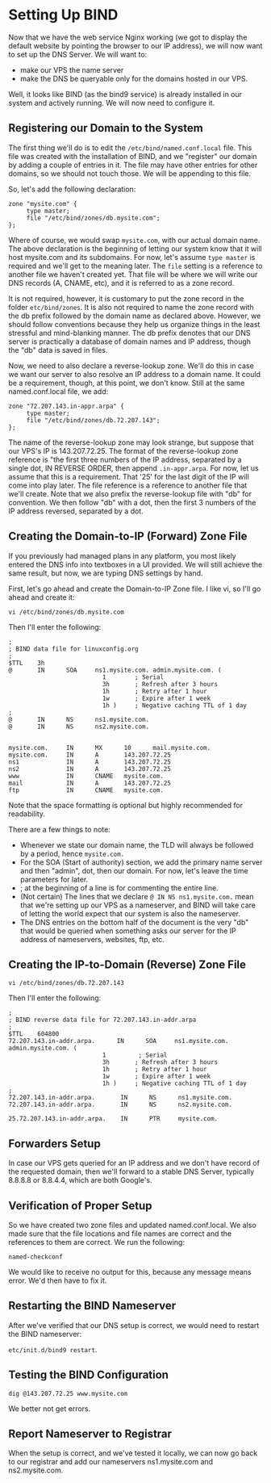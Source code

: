 # Setting Up BIND

Now that we have the web service Nginx working (we got to display the default website by pointing the browser to our IP address), we will now
want to set up the DNS Server. We will want to:

- make our VPS the name server
- make the DNS be queryable only for the domains hosted in our VPS.

Well, it looks like BIND (as the bind9 service) is already installed in our system and actively running. We will now need to configure it.

## Registering our Domain to the System

The first thing we'll do is to edit the `/etc/bind/named.conf.local` file. This file was created with the installation of BIND, and we
"register" our domain by adding a couple of entries in it. The file may have other entries for other domains, so we should not touch those.
We will be appending to this file.

So, let's add the following declaration:

```
zone "mysite.com" {
     type master;
     file "/etc/bind/zones/db.mysite.com";
};
```

Where of course, we would swap `mysite.com`, with our actual domain name. The above declaration is the beginning of letting our system know
that it will host mysite.com and its subdomains. For now, let's assume `type master` is required and we'll get to the meaning later. The
`file` setting is a reference to another file we haven't created yet. That file will be where we will write our DNS records (A, CNAME, etc),
and it is referred to as a zone record.

It is not required, however, it is customary to put the zone record in the folder `etc/bind/zones`. It is also not required to name the zone
record with the db prefix followed by the domain name as declared above. However, we should follow conventions because they help us organize
things in the least stressful and mind-blanking manner. The db prefix denotes that our DNS server is practically a database of domain names and
IP address, though the "db" data is saved in files.

Now, we need to also declare a reverse-lookup zone. We'll do this in case we want our server to also resolve an IP address to a domain name. It
could be a requirement, though, at this point, we don't know. Still at the same named.conf.local file, we add:

```
zone "72.207.143.in-appr.arpa" {
     type master;
     file "/etc/bind/zones/db.72.207.143";
};
```

The name of the reverse-lookup zone may look strange, but suppose that our VPS's IP is 143.207.72.25. The format of the reverse-lookup zone
reference is "the first three numbers of the IP address, separated by a single dot, IN REVERSE ORDER, then append `.in-appr.arpa`. For now,
let us assume that this is a requirement. That '25' for the last digit of the IP will come into play later. The file reference is a reference to
another file that we'll create. Note that we also prefix the reverse-lookup file with "db" for convention. We then follow "db" with a dot, then
the first 3 numbers of the IP address reversed, separated by a dot.

## Creating the Domain-to-IP (Forward) Zone File

If you previously had managed plans in any platform, you most likely entered the DNS info into textboxes in a UI provided. We will still achieve
the same result, but now, we are typing DNS settings by hand.

First, let's go ahead and create the Domain-to-IP Zone file. I like vi, so I'll go ahead and create it:

`vi /etc/bind/zones/db.mysite.com`

Then I'll enter the following:

```
;
; BIND data file for linuxconfig.org
;
$TTL    3h
@       IN      SOA     ns1.mysite.com. admin.mysite.com. (
                          1        ; Serial
                          3h       ; Refresh after 3 hours
                          1h       ; Retry after 1 hour
                          1w       ; Expire after 1 week
                          1h )     ; Negative caching TTL of 1 day
;
@       IN      NS      ns1.mysite.com.
@       IN      NS      ns2.mysite.com.


mysite.com.     IN      MX      10      mail.mysite.com.
mysite.com.     IN      A       143.207.72.25
ns1             IN      A       143.207.72.25
ns2             IN      A       143.207.72.25
www             IN      CNAME   mysite.com.
mail            IN      A       143.207.72.25
ftp             IN      CNAME   mysite.com.
```

Note that the space formatting is optional but highly recommended for readability.

There are a few things to note:

- Whenever we state our domain name, the TLD will always be followed by a period, hence `mysite.com.`
- For the SOA (Start of authority) section, we add the primary name server and then "admin", dot, then our domain. For now, let's leave the time 
parameters for later.
- ; at the beginning of a line is for commenting the entire line.
- (Not certain) The lines that we declare `@ IN NS ns1.mysite.com.` mean that we're setting up our VPS as a nameserver, and BIND will take care
of letting the world expect that our system is also the nameserver.
- The DNS entries on the bottom half of the document is the very "db" that would be queried when something asks our server for the IP address of
nameservers, websites, ftp, etc.

## Creating the IP-to-Domain (Reverse) Zone File

`vi /etc/bind/zones/db.72.207.143`

Then I'll enter the following:

```
;
; BIND reverse data file for 72.207.143.in-addr.arpa
;
$TTL    604800
72.207.143.in-addr.arpa.      IN      SOA     ns1.mysite.com. admin.mysite.com. (
                          1         ; Serial
                          3h       ; Refresh after 3 hours
                          1h       ; Retry after 1 hour
                          1w       ; Expire after 1 week
                          1h )     ; Negative caching TTL of 1 day
;
72.207.143.in-addr.arpa.       IN      NS      ns1.mysite.com.
72.207.143.in-addr.arpa.       IN      NS      ns2.mysite.com.

25.72.207.143.in-addr.arpa.    IN      PTR     mysite.com.
```

## Forwarders Setup

In case our VPS gets queried for an IP address and we don't have record of the requested domain, then we'll forward to a stable DNS Server,
typically 8.8.8.8 or 8.8.4.4, which are both Google's.

## Verification of Proper Setup

So we have created two zone files and updated named.conf.local. We also made sure that the file locations and file names are correct and the
references to them are correct. We run the following:

`named-checkconf`

We would like to receive no output for this, because any message means error. We'd then have to fix it.

## Restarting the BIND Nameserver

After we've verified that our DNS setup is correct, we would need to restart the BIND nameserver:

`etc/init.d/bind9 restart`.

## Testing the BIND Configuration

`dig @143.207.72.25 www.mysite.com`

We better not get errors.

## Report Nameserver to Registrar

When the setup is correct, and we've tested it locally, we can now go back to our registrar and add our nameservers ns1.mysite.com and ns2.mysite.com.
